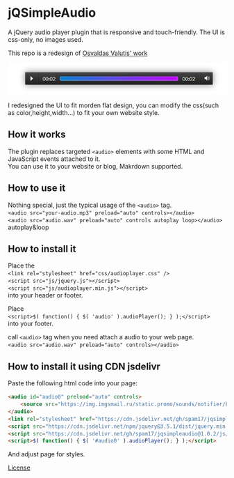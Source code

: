 # jQSimpleAudio
A jQuery audio player plugin that is responsive and touch-friendly. The UI is css-only, no images used.  

This repo is a redesign of <a title="Osvaldas Valutis' work" href="https://tympanus.net/codrops/2012/12/04/responsive-touch-friendly-audio-player/">Osvaldas Valutis' work</a>  

![jQSimpleAudio demo image](https://raw.githubusercontent.com/Spam17/jQSimpleAudio/master/img/cover.jpg)

I redesigned the UI to fit morden flat design, you can modify the css(such as color,height,width...) to fit your own website style.  

## How it works
The plugin replaces targeted `<audio>` elements with some HTML and JavaScript events attached to it.  
You can use it to your website or blog, Makrdown supported.  

## How to use it
Nothing special, just the typical usage of the `<audio>` tag.  
`<audio src="your-audio.mp3" preload="auto" controls></audio>`  
`<audio src="audio.wav" preload="auto" controls autoplay loop></audio>` autoplay&loop  

## How to install it
Place the  
`<link rel="stylesheet" href="css/audioplayer.css" />`  
`<script src="js/jquery.js"></script>`  
`<script src="js/audioplayer.min.js"></script>`   
into your header or footer.  

Place  
`<script>$( function() { $( 'audio' ).audioPlayer(); } );</script>`  
into your footer.  

call `<audio>` tag when you need attach a audio to your web page.  
`<audio src="audio.wav" preload="auto" controls></audio>`  


## How to install it using CDN jsdelivr 
Paste the following html code into your page: 

```html
<audio id="audio0" preload="auto" controls>
	<source src="https://img.imgsmail.ru/static.promo/sounds/notifier/bell.mp3"/>
</audio>
<link rel="stylesheet" href="https://cdn.jsdelivr.net/gh/spam17/jqsimpleaudio@1.0.2/css/audioplayer.min.css" />
<script src="https://cdn.jsdelivr.net/npm/jquery@3.5.1/dist/jquery.min.js"></script>
<script src="https://cdn.jsdelivr.net/gh/spam17/jqsimpleaudio@1.0.2/js/audioplayer.min.js"></script>
<script>$( function() { $( '#audio0' ).audioPlayer(); } );</script>
```
And adjust page for styles.

<a title="License" href="https://creativecommons.org/licenses/by-nc-sa/3.0/">License</a>  

